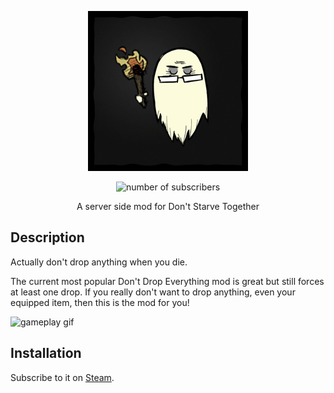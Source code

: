 <p align="center">
  <a href="https://steamcommunity.com/sharedfiles/filedetails/?id=2110246021">
    <img src="images/modicon.png" alt="Don't Drop Anything" />
  </a>
</p>

<p align="center">
  <img src="https://img.shields.io/steam/subscriptions/2110246021" alt="number of subscribers"/>
</p>

<p align="center">A server side mod for Don't Starve Together</p>

## Description

Actually don't drop anything when you die.

The current most popular Don't Drop Everything mod is great but still forces at least one drop. If you really don't want to drop anything, even your equipped item, then this is the mod for you!

![gameplay gif](https://thumbs.gfycat.com/UnacceptableMadHalicore-size_restricted.gif)

## Installation
Subscribe to it on [Steam](https://steamcommunity.com/sharedfiles/filedetails/?id=2110246021).
